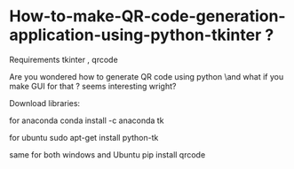 # How-to-make-QR-code-generation-application-using-python-tkinter ?
 Requirements  tkinter , qrcode

Are you wondered how to generate  QR code using python  \and what if you make GUI for that ?
seems interesting wright?

Download libraries:

for anaconda 
conda install -c anaconda tk

for ubuntu
sudo apt-get install python-tk

same for both windows and Ubuntu
pip install qrcode 
